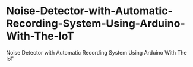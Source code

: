 # Noise-Detector-with-Automatic-Recording-System-Using-Arduino-With-The-IoT
Noise Detector with Automatic Recording System Using Arduino With The IoT
